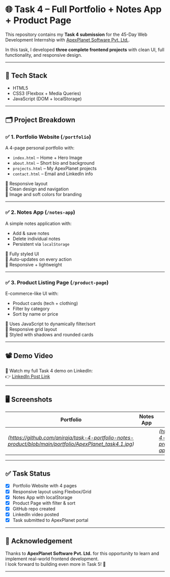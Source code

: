 # 🌐 Task 4 – Full Portfolio + Notes App + Product Page

This repository contains my **Task 4 submission** for the 45-Day Web Development Internship with [ApexPlanet Software Pvt. Ltd.](https://www.apexplanet.in/).

In this task, I developed **three complete frontend projects** with clean UI, full functionality, and responsive design.

---

## 🔧 Tech Stack

- HTML5
- CSS3 (Flexbox + Media Queries)
- JavaScript (DOM + localStorage)

---

## 🗂️ Project Breakdown

### ✅ 1. Portfolio Website (`/portfolio`)
A 4-page personal portfolio with:
- `index.html` – Home + Hero Image
- `about.html` – Short bio and background
- `projects.html` – My ApexPlanet projects
- `contact.html` – Email and LinkedIn info

🔹 Responsive layout  
🔹 Clean design and navigation  
🔹 Image and soft colors for branding

---

### ✅ 2. Notes App (`/notes-app`)
A simple notes application with:
- Add & save notes
- Delete individual notes
- Persistent via `localStorage`

🔹 Fully styled UI  
🔹 Auto-updates on every action  
🔹 Responsive + lightweight

---

### ✅ 3. Product Listing Page (`/product-page`)
E-commerce-like UI with:
- Product cards (tech + clothing)
- Filter by category
- Sort by name or price

🔹 Uses JavaScript to dynamically filter/sort  
🔹 Responsive grid layout  
🔹 Styled with shadows and rounded cards

---

## 📽️ Demo Video

🎥 Watch my full Task 4 demo on LinkedIn:  
👉 [LinkedIn Post Link](https://www.linkedin.com/posts/anirudhahensh_webdevelopment-html-css-activity-7343169858546606081-UpMI?utm_source=share&utm_medium=member_desktop&rcm=ACoAAD-FiOgBl9rI7y4YQP9UhYcbGIhFSXNMOY4)

---

## 🖥️ Screenshots

| Portfolio | Notes App | Product Page |
|----------------|---------------------|-----------------------|
| *(https://github.com/aniraja/task-4-portfolio-notes-product/blob/main/portfolio/ApexPlanet_task4.1.jpg)* || *(https://github.com/aniraja/task-4-portfolio-notes-product/blob/main/notes-app/ApexPlanet_task4.2.jpg)* || *(https://github.com/aniraja/task-4-portfolio-notes-product/blob/main/product-page/ApexPlanet_task4.3.jpg)* |

---

## ✅ Task Status

- [x] Portfolio Website with 4 pages
- [x] Responsive layout using Flexbox/Grid
- [x] Notes App with localStorage
- [x] Product Page with filter & sort
- [x] GitHub repo created
- [x] LinkedIn video posted
- [x] Task submitted to ApexPlanet portal

---

## 🙏 Acknowledgement

Thanks to **ApexPlanet Software Pvt. Ltd.** for this opportunity to learn and implement real-world frontend development.  
I look forward to building even more in Task 5! 🚀

---
